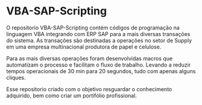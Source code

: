 # VBA-SAP-Scripting

O repositorio VBA-SAP-Scripting contém códigos de programação na linguagem VBA integrando com ERP SAP para a mais diversas transações do sistema. As transações são destinadas a operações no setor de Supply em uma empresa multinacional produtora de papel e celulose.

Para as mais diversas operações foram desenvolvidas macros que automatizam o processo e facilitam o fluxo de trabalho. Levando a reduzir tempos operacionais de 30 min para 20 segundos, tudo com apenas alguns cliques.

Esse repositorio criado com o objetivo resguardar o conhecimento adquirido, bem como criar um portifólio profissional.

